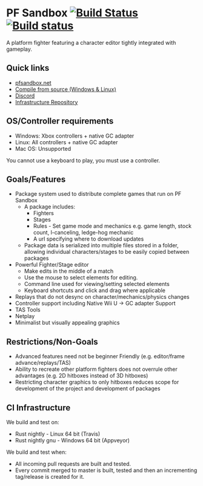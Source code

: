 # PF Sandbox [![Build Status](https://travis-ci.org/rukai/PF_Sandbox.svg?branch=master)](https://travis-ci.org/rukai/PF_Sandbox) [![Build status](https://ci.appveyor.com/api/projects/status/89drle66lde9pq35?svg=true)](https://ci.appveyor.com/project/rukai/pf-sandbox)

A platform fighter featuring a character editor tightly integrated with gameplay.

## Quick links

*   [pfsandbox.net](https://pfsandbox.net)
*   [Compile from source (Windows & Linux)](compiling.md)
*   [Discord](https://discord.gg/KyjBs4x)
*   [Infrastructure Repository](https://github.com/rukai/pf_sandbox_infra)

## OS/Controller requirements

*   Windows: Xbox controllers + native GC adapter
*   Linux: All controllers + native GC adapter
*   Mac OS: Unsupported

You cannot use a keyboard to play, you must use a controller.

## Goals/Features

*   Package system used to distribute complete games that run on PF Sandbox
    +   A package includes:
        -   Fighters
        -   Stages
        -   Rules - Set game mode and mechanics e.g. game length, stock count, l-canceling, ledge-hog mechanic
        -   A url specifying where to download updates
    +   Package data is serialized into multiple files stored in a folder, allowing individual characters/stages to be easily copied between packages
*   Powerful Fighter/Stage editor
    +   Make edits in the middle of a match
    +   Use the mouse to select elements for editing.
    +   Command line used for viewing/setting selected elements
    +   Keyboard shortcuts and click and drag where applicable
*   Replays that do not desync on character/mechanics/physics changes
*   Controller support including Native Wii U -> GC adapter Support
*   TAS Tools
*   Netplay
*   Minimalist but visually appealing graphics

## Restrictions/Non-Goals

*   Advanced features need not be beginner Friendly (e.g. editor/frame advance/replays/TAS)
*   Ability to recreate other platform fighters does not overrule other advantages (e.g. 2D hitboxes instead of 3D hitboxes)
*   Restricting character graphics to only hitboxes reduces scope for development of the project and development of packages

## CI Infrastructure

We build and test on:

*   Rust nightly - Linux 64 bit (Travis)
*   Rust nightly gnu - Windows 64 bit (Appveyor)

We build and test when:

*   All incoming pull requests are built and tested.
*   Every commit merged to master is built, tested and then an incrementing tag/release is created for it.
